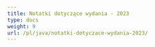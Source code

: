 ```yaml
---
title: Notatki dotyczące wydania - 2023
type: docs
weight: 9
url: /pl/java/notatki-dotyczace-wydania-2023/
---
```

